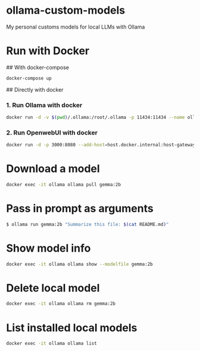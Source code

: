 # ollama-custom-models
My personal customs models for local LLMs with Ollama

# Run with Docker 

## With docker-compose
```bash
docker-compose up
```

## Directly with docker
### 1. Run Ollama with docker
```bash
docker run -d -v $(pwd)/.ollama:/root/.ollama -p 11434:11434 --name ollama ollama/ollama
```

### 2. Run OpenwebUI with docker
```bash
docker run -d -p 3000:8080 --add-host=host.docker.internal:host-gateway -v $(pwd)/.open-webui:/app/backend/data --name open-webui --restart always ghcr.io/open-webui/open-webui:main
```

# Download a model
```bash
docker exec -it ollama ollama pull gemma:2b
```

# Pass in prompt as arguments
```bash
$ ollama run gemma:2b "Summarize this file: $(cat README.md)"
```

# Show model info
```bash
docker exec -it ollama ollama show --modelfile gemma:2b
```

# Delete local model
```bash
docker exec -it ollama ollama rm gemma:2b
```

# List installed local models
```bash
docker exec -it ollama ollama list
```

